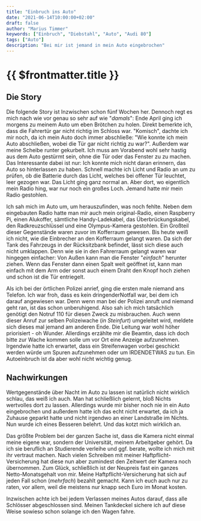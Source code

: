 ```yaml
---
title: "Einbruch ins Auto"
date: "2021-06-14T10:00:00+02:00"
draft: false
author: "Marius Timmer"
keywords: ["Einbruch", "Diebstahl", "Auto", "Audi 80"]
tags: ["Auto"]
description: "Bei mir ist jemand in mein Auto eingebrochen"
---
```


{{ $frontmatter.title }}
========================

Die Story
---------
Die folgende Story ist Inzwischen schon fünf Wochen her. Dennoch regt es mich nach wie vor genau so sehr auf wie "_damals_": Ende April ging ich morgens zu meinem Auto um eben Brötchen zu holen. Direkt bemerkte ich, dass die Fahrertür gar nicht richtig im Schloss war. "Komisch", dachte ich mir noch, da ich mein Auto doch immer abschließe: "Wie konnte ich mein Auto abschließen, wobei die Tür gar nicht richtig zu war?". Außerdem war meine Scheibe runter gekurbelt. Ich muss am Vorabend wohl sehr hastig aus dem Auto gestürmt sein, ohne die Tür oder das Fenster zu zu machen. Das Interessante dabei ist nur: Ich konnte mich nicht daran erinnern, das Auto so hinterlassen zu haben. Schnell machte ich Licht und Radio an um zu prüfen, ob die Batterie durch das Licht, welches bei offener Tür leuchtet, leer gezogen war. Das Licht ging ganz normal an. Aber dort, wo eigentlich mein Radio hing, war nur noch ein großes Loch. Jemand hatte mir mein Radio gestohlen.

Ich sah mich im Auto um, um herauszufinden, was noch fehlte. Neben dem eingebauten Radio hatte man mir auch mein original-Radio, einen Raspberry Pi, einen Alukoffer, sämtliche Handy-Ladekabel, das Überbrückungskabel, den Radkreuzschlüssel und eine Olympus-Kamera gestohlen. Ein Großteil dieser Gegenstände waren zuvor im Kofferraum gewesen. Bis heute weiß ich nicht, wie die Einbrecher an den Kofferraum gelangt waren. Da sich der Tank des Fahrzeugs in der Rücksitzbank befindet, lässt sich diese auch nicht umklappen. Denn wie sie in den Fahrerraum gelangt waren war hingegen einfacher: Von Außen kann man die Fenster "_einfach_" herunter ziehen. Wenn das Fenster dann einen Spalt weit geöffnet ist, kann man einfach mit dem Arm oder sonst auch einem Draht den Knopf hoch ziehen und schon ist die Tür entriegelt.

Als ich bei der örtlichen Polizei anrief, ging die ersten male niemand ans Telefon. Ich war froh, dass es kein dringenderNotfall war, bei dem ich darauf angewiesen war. Denn wenn man bei der Polizei anruft und niemand geht ran, ist das schon unberuhigend. Also sah ich mich tatsächlich genötigt den Notruf 110 für diesen Zweck zu misbrauchen. Auch wenn dieser Anruf zur selben Polizeiwache (_in Steinfurt_) umgeleitet wird, meldete sich dieses mal jemand am anderen Ende. Die Leitung war wohl höher priorisiert - oh Wunder. Allerdings erzählte mir die Beamtin, dass ich doch bitte zur Wache kommen solle um vor Ort eine Anzeige aufzunehmen. Irgendwie hatte ich erwartet, dass ein Streifenwagen vorbei geschickt werden würde um Spuren aufzunehmen oder um IRDENDETWAS zu tun. Ein Autoeinbruch ist da aber wohl nicht wichtig genug.

Nachwirkungen
-------------
Wertgegenstände über Nacht im Auto zu lassen ist natürlich nicht wirklich schlau, das weiß ich auch. Man hat schließlich gelernt, bloß Nichts wertvolles dort zu lassen. Allerdings wurde mir bisher noch nie in ein Auto eingebrochen und außerdem hatte ich das echt nicht erwartet, da ich ja Zuhause geparkt hatte und nicht irgendwo an einer Landstraße im Nichts. Nun wurde ich eines Besseren belehrt. Und das kotzt mich wirklich an.

Das größte Problem bei der ganzen Sache ist, dass die Kamera nicht einmal meine eigene war, sondern der Universität, meinem Arbeitgeber gehört. Da ich sie beruflich an Studierende verleihe und ggf. berate, wollte ich mich mit ihr vertraut machen. Nach vielen Schreiben mit meiner Haftpflicht-Versicherung hat diese nun aber zumindest den Zeitwert der Kamera noch übernommen. Zum Glück, schließlich ist der Neupreis fast ein ganzes Netto-Monatsgehalt von mir. Meine Haftpflicht-Versicherung hat sich auf jeden Fall schon (_mehrfach_) bezahlt gemacht. Kann ich euch auch nur zu raten, vor allem, weil die meistens nur knapp sech Euro im Monat kosten.

Inzwischen achte ich bei jedem Verlassen meines Autos darauf, dass alle Schlösser abgeschlossen sind. Meinen Tankdeckel sichere ich auf diese Weise sowieso schon solange ich den Wagen fahre.
